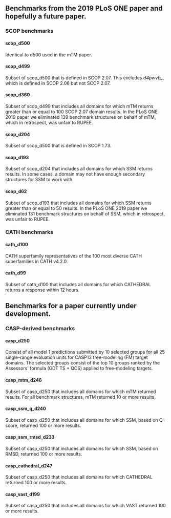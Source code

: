 
## Benchmarks from the 2019 PLoS ONE paper and hopefully a future paper.

### SCOP benchmarks

#### scop_d500

Identical to d500 used in the mTM paper.

#### scop_d499

Subset of scop_d500 that is defined in SCOP 2.07. 
This excludes *d4pwvb_*, which is defined in SCOP 2.06 but not SCOP 2.07.

#### scop_d360

Subset of scop_d499 that includes all domains for which mTM returns greater than or equal to 100 SCOP 2.07 domain results. 
In the PLoS ONE 2019 paper we eliminated 139 benchmark structures on behalf of mTM, which in retrospect, was unfair to RUPEE.

#### scop_d204

Subset of scop_d500 that is defined in SCOP 1.73. 

#### scop_d193

Subset of scop_d204 that includes all domains for which SSM returns results.
In some cases, a domain may not have enough secondary structures for SSM to work with. 

#### scop_d62

Subset of scop_d193 that includes all domains for which SSM returns greater than or equal to 50 results.
In the PLoS ONE 2019 paper we eliminated 131 benchmark structures on behalf of SSM, which in retrospect, was unfair to RUPEE.

### CATH benchmarks

#### cath_d100

CATH superfamily representatives of the 100 most diverse CATH superfamilies in CATH v4.2.0.

#### cath_d99

Subset of cath_d100 that includes all domains for which CATHEDRAL returns a response within 12 hours.

## Benchmarks for a paper currently under development. 

### CASP-derived benchmarks

#### casp_d250

Consist of all model 1 predictions submitted by 10 selected groups for all 25 single-range evaluation units for CASP13 free-modeling (FM) target domains.
The selected groups consist of the top 10 groups ranked by the Assessors' formula (GDT TS + QCS) applied to free-modeling targets.  

#### casp_mtm_d246

Subset of casp_d250 that includes all domains for which mTM returned results. 
For all benchmark structures, mTM returned 10 or more results. 

#### casp_ssm_q_d240

Subset of casp_d250 that includes all domains for which SSM, based on Q-score, returned 100 or more results.

#### casp_ssm_rmsd_d233

Subset of casp_d250 that includes all domains for which SSM, based on RMSD, returned 100 or more results.

#### casp_cathedral_d247

Subset of casp_d250 that includes all domains for which CATHEDRAL returned 100 or more results.

#### casp_vast_d199

Subset of casp_d250 that includes all domains for which VAST returned 100 or more results.


